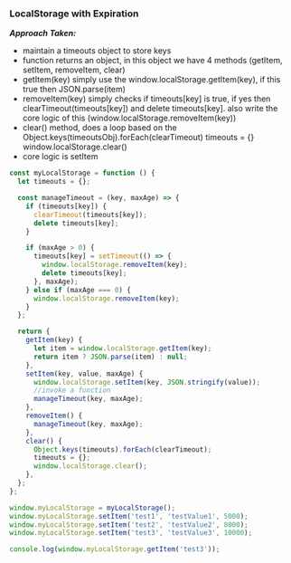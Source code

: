 ### LocalStorage with Expiration

**_Approach Taken:_**

- maintain a timeouts object to store keys
- function returns an object, in this object we have 4 methods (getItem, setItem, removeItem, clear)
- getItem(key) simply use the window.localStorage.getItem(key), if this true then JSON.parse(item)
- removeItem(key) simply checks if timeouts[key] is true, if yes then clearTimeout(timeouts[key]) and delete timeouts[key]. also write the core logic of this (window.localStorage.removeItem(key))
- clear() method, does a loop based on the Object.keys(timeoutsObj).forEach(clearTimeout)
  timeouts = {}
  window.localStorage.clear()
- core logic is setItem

```js
const myLocalStorage = function () {
  let timeouts = {};

  const manageTimeout = (key, maxAge) => {
    if (timeouts[key]) {
      clearTimeout(timeouts[key]);
      delete timeouts[key];
    }

    if (maxAge > 0) {
      timeouts[key] = setTimeout(() => {
        window.localStorage.removeItem(key);
        delete timeouts[key];
      }, maxAge);
    } else if (maxAge === 0) {
      window.localStorage.removeItem(key);
    }
  };

  return {
    getItem(key) {
      let item = window.localStorage.getItem(key);
      return item ? JSON.parse(item) : null;
    },
    setItem(key, value, maxAge) {
      window.localStorage.setItem(key, JSON.stringify(value));
      //invoke a function
      manageTimeout(key, maxAge);
    },
    removeItem() {
      manageTimeout(key, maxAge);
    },
    clear() {
      Object.keys(timeouts).forEach(clearTimeout);
      timeouts = {};
      window.localStorage.clear();
    },
  };
};

window.myLocalStorage = myLocalStorage();
window.myLocalStorage.setItem('test1', 'testValue1', 5000);
window.myLocalStorage.setItem('test2', 'testValue2', 8000);
window.myLocalStorage.setItem('test3', 'testValue3', 10000);

console.log(window.myLocalStorage.getItem('test3'));
```
